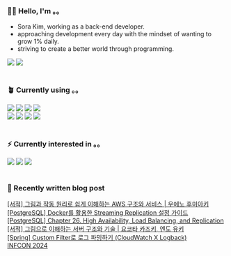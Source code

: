 <h3>👩🏻 Hello, I'm 。。</h3>
<ul>
 <li>Sora Kim, working as a back-end developer.</li>
 <li>approaching development every day with the mindset of wanting to grow 1% daily.</li>
 <li>striving to create a better world through programming.</li>
</ul>
<div>
 <a href="https://justsora.tistory.com/" target="_blank"><img src="https://img.shields.io/badge/Tistory-000000?style=for-the-badge&amp;logo=Tistory&amp;logoColor=white"></a> <a href="mailto:itsyoursora@gmail.com" target="_blank"><img src="https://img.shields.io/badge/Gmail-EA4335?style=for-the-badge&amp;logo=Gmail&amp;logoColor=white"></a>
</div>
<br>
<h3>🪴 Currently using 。。</h3>
<div>
 <img src="https://img.shields.io/badge/java-007396?style=for-the-badge&amp;logo=java&amp;logoColor=white"> <img src="https://img.shields.io/badge/spring-6DB33F?style=for-the-badge&amp;logo=spring&amp;logoColor=white"> <img src="https://img.shields.io/badge/springboot-6DB33F?style=for-the-badge&amp;logo=springboot&amp;logoColor=white"> <img src="https://img.shields.io/badge/php-777BB4?style=for-the-badge&amp;logo=php&amp;logoColor=white">
 <br><img src="https://img.shields.io/badge/postgresql-4169E1?style=for-the-badge&amp;logo=postgresql&amp;logoColor=white"> <img src="https://img.shields.io/badge/mariaDB-003545?style=for-the-badge&amp;logo=mariaDB&amp;logoColor=white"> <img src="https://img.shields.io/badge/jOOQ-black?style=for-the-badge"> <img src="https://img.shields.io/badge/amazonaws-232F3E?style=for-the-badge&amp;logo=amazonaws&amp;logoColor=white">
 <br>
</div>
<br>
<h3>⚡️ Currently interested in 。。</h3>
<div>
 <img src="https://img.shields.io/badge/junit5-25A162?style=for-the-badge&amp;logo=junit5;logoColor=white"> <img src="https://img.shields.io/badge/docker-2496ED?style=for-the-badge&amp;logo=docker&amp;logoColor=white"> <img src="https://img.shields.io/badge/jenkins-D24939?style=for-the-badge&amp;logo=jenkins&amp;logoColor=white">
</div>
<br>
<h3>🐾 Recently written blog post</h3>
<div id="recent-posts">
 <a href="https://justsora.tistory.com/177">[서적] 그림과 작동 원리로 쉽게 이해하는 AWS 구조와 서비스 | 우에노 후미아키</a>
 <br><a href="https://justsora.tistory.com/176">[PostgreSQL] Docker를 활용한 Streaming Replication 설정 가이드</a>
 <br><a href="https://justsora.tistory.com/175">[PostgreSQL] Chapter 26. High Availability, Load Balancing, and Replication</a>
 <br><a href="https://justsora.tistory.com/174">[서적] 그림으로 이해하는 서버 구조와 기술 | 요코타 카즈키, 엔도 유키</a>
 <br><a href="https://justsora.tistory.com/173">[Spring] Custom Filter로 로그 파밍하기 (CloudWatch X Logback)</a>
 <br><a href="https://justsora.tistory.com/172">INFCON 2024</a>
 <br>
</div>